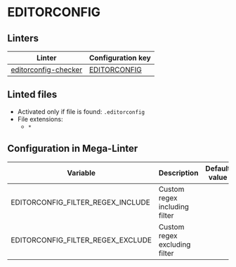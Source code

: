 <!-- markdownlint-disable MD003 MD020 MD033 MD041 -->
<!-- Generated by .automation/build.py, please do not update manually -->
<!-- Instead, update descriptor file at https://github.com/nvuillam/mega-linter/tree/master/megalinter/descriptors/editorconfig.yml -->
# EDITORCONFIG

## Linters

| Linter | Configuration key |
| ------ | ----------------- |
| [editorconfig-checker](editorconfig_editorconfig_checker.md) | [EDITORCONFIG](editorconfig_editorconfig_checker.md) |

## Linted files

- Activated only if file is found: `.editorconfig`
- File extensions:
  - `*`

## Configuration in Mega-Linter

| Variable | Description | Default value |
| ----------------- | -------------- | -------------- |
| EDITORCONFIG_FILTER_REGEX_INCLUDE | Custom regex including filter |  |
| EDITORCONFIG_FILTER_REGEX_EXCLUDE | Custom regex excluding filter |  |

